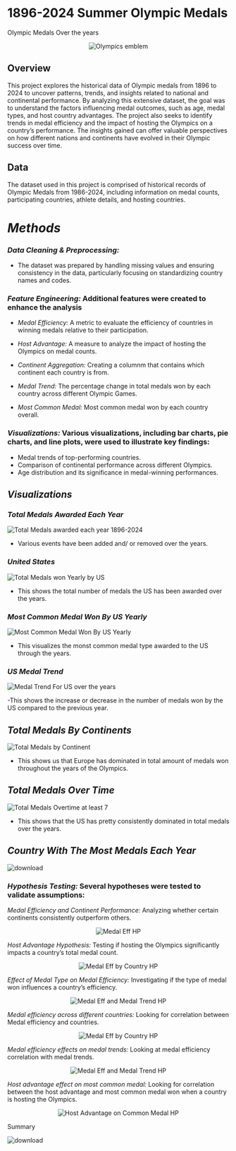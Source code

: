 # 1896-2024 Summer Olympic Medals
 Olympic  Medals Over the years

<p align="center">
  <img src="https://github.com/user-attachments/assets/1dde9650-6a81-4e4d-963d-c06876f8bb4c" alt="Olympics emblem">
</p>

## Overview

This project explores the historical data of Olympic medals from 1896 to 2024 to uncover patterns, trends, and insights related to national and continental performance. By analyzing this extensive dataset, the goal was to understand the factors influencing medal outcomes, such as age, medal types, and host country advantages. The project also seeks to identify trends in medal efficiency and the impact of hosting the Olympics on a country’s performance. The insights gained can offer valuable perspectives on how different nations and continents have evolved in their Olympic success over time.

## Data

The dataset used in this project is comprised of historical records of Olympic Medals from 1986-2024, including information on medal counts, participating countries, athlete details, and hosting countries. 

# *Methods*

### *Data Cleaning & Preprocessing:*
- The dataset was prepared by handling missing values and ensuring consistency in the data, particularly focusing on standardizing country names and codes.

### *Feature Engineering:* Additional features were created to enhance the analysis

- *Medal Efficiency:* A metric to evaluate the efficiency of countries in winning medals relative to their participation.

- *Host Advantage:* A measure to analyze the impact of hosting the Olympics on medal counts.

- *Continent Aggregation:* Creating a columnm that contains which continent each country is from.

- *Medal Trend:* The percentage change in total medals won by each country across different Olympic Games.

- *Most Common Medal:* Most common medal won by each country overall.

### *Visualizations:* Various visualizations, including bar charts, pie charts, and line plots, were used to illustrate key findings:

- Medal trends of top-performing countries.
- Comparison of continental performance across different Olympics.
- Age distribution and its significance in medal-winning performances.


## *Visualizations*


### *Total Medals Awarded Each Year*

![Total Medals awarded each year 1896-2024](https://github.com/user-attachments/assets/a759f8d7-ab1e-4939-a2b9-f9bbc75c1157)


- Various events have been added and/ or removed over the years.


### *United States*

![Total Medals won Yearly by US](https://github.com/user-attachments/assets/80865257-8b0f-4bbc-8f3a-9750c5c678b6)

- This shows the total number of medals the US has been awarded over the years.


### *Most Common Medal Won By US Yearly*

![Most Common Medal Won By US Yearly](https://github.com/user-attachments/assets/0fca5b91-2be6-4e11-acf8-2c95052e78f4)

- This visualizes the monst common medal type awarded to the US through the years.

### *US Medal Trend*

![Medal Trend For US over the years](https://github.com/user-attachments/assets/f1392093-ea9c-4060-9bf4-175561f74985)

-This shows the increase or decrease in the number of medals won by the US compared to the previous year.

## *Total Medals By Continents*

![Total Medals by Continent](https://github.com/user-attachments/assets/17c1bf73-ebc4-4ab4-b8fb-5db856a0e705)

- This shows us that Europe has dominated in total amount of medals won throughout the years of the Olympics.

## *Total Medals Over Time*

![Total Medals Overtime at least 7](https://github.com/user-attachments/assets/3a46366f-98e8-476c-8e12-fa6808fdeca7)

- This shows that the US has  pretty consistently dominated in total medals over the years.

## *Country With The Most Medals Each Year*

![download](https://github.com/user-attachments/assets/2cdec467-325f-4962-84a9-cac74eb7d1e4)

  
### *Hypothesis Testing:* Several hypotheses were tested to validate assumptions:

*Medal Efficiency and Continent Performance:* Analyzing whether certain continents consistently outperform others.

<p align="center">
  <img src="https://github.com/user-attachments/assets/c826d929-ede0-4635-b897-dad9e94100ed" alt="Medal Eff HP">
</p>



*Host Advantage Hypothesis:* Testing if hosting the Olympics significantly impacts a country’s total medal count.

<p align="center">
  <img src="https://github.com/user-attachments/assets/137ac0e1-7448-4ead-b4dd-4a7973417e06" alt="Medal Eff by Country HP">
</p>

*Effect of Medal Type on Medal Efficiency:* Investigating if the type of medal won influences a country’s efficiency.

<p align="center">
  <img src="https://github.com/user-attachments/assets/e9bcd13c-2827-4dea-8a2b-95905fe80999" alt="Medal Eff and Medal Trend HP">
</p>

*Medal efficiency across different countries:* Looking for correlation between Medal efficiency and countries.

<p align="center">
  <img src="https://github.com/user-attachments/assets/137ac0e1-7448-4ead-b4dd-4a7973417e06" alt="Medal Eff by Country HP">
</p>


*Medal efficiency effects on medal trends:* Looking at medal efficiency correlation with medal trends.

<p align="center">
  <img src="https://github.com/user-attachments/assets/e9bcd13c-2827-4dea-8a2b-95905fe80999" alt="Medal Eff and Medal Trend HP">
</p>

*Host advantage effect on most common medal:* Looking for correlation between the host advantage and most common medal won when a country is hosting the Olympics.

<p align="center">
  <img src="https://github.com/user-attachments/assets/ec928518-bdc1-4771-bd2b-ddb8ede10895" alt="Host Advantage on Common Medal HP">
</p>

Summary



![download](https://github.com/user-attachments/assets/34bd37dd-01ee-469a-89b6-ed07dd86772c)



